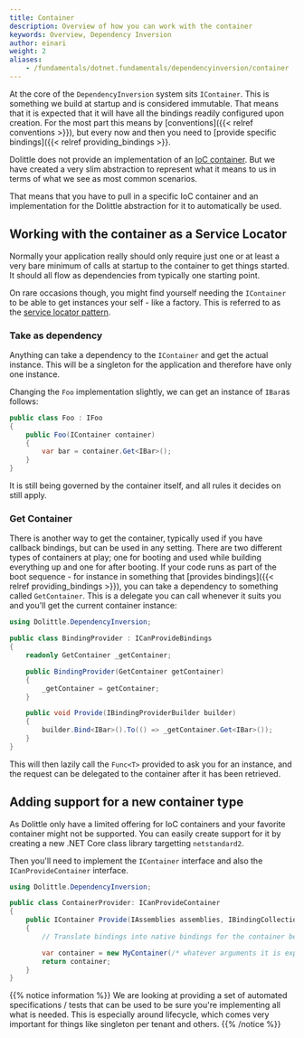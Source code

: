 ```yaml
---
title: Container
description: Overview of how you can work with the container 
keywords: Overview, Dependency Inversion
author: einari
weight: 2
aliases: 
    - /fundamentals/dotnet.fundamentals/dependencyinversion/container
---
```

At the core of the `DependencyInversion` system sits `IContainer`.
This is something we build at startup and is considered immutable.
That means that it is expected that it will have all the bindings
readily configured upon creation. For the most part this means
by [conventions]({{< relref conventions >}}), but every now and then you need to
[provide specific bindings]({{< relref providing_bindings >}}.

Dolittle does not provide an implementation of an [IoC container](https://en.wikipedia.org/wiki/Inversion_of_control).
But we have created a very slim abstraction to represent what it means to
us in terms of what we see as most common scenarios.

That means that you have to pull in a specific IoC container and an implementation
for the Dolittle abstraction for it to automatically be used.

## Working with the container as a Service Locator

Normally your application really should only require just one or at least a very bare
minimum of calls at startup to the container to get things started. It should all
flow as dependencies from typically one starting point.

On rare occasions though, you might find yourself needing the `IContainer`
to be able to get instances your self - like a factory. This is referred to as the
[service locator pattern](https://en.wikipedia.org/wiki/Service_locator_pattern).

### Take as dependency

Anything can take a dependency to the `IContainer` and get the actual instance. This
will be a singleton for the application and therefore have only one instance.

Changing the `Foo` implementation slightly, we can get an instance of `IBar`as
follows:

```csharp
public class Foo : IFoo
{
    public Foo(IContainer container)
    {
        var bar = container.Get<IBar>();
    }
}
```

It is still being governed by the container itself, and all rules it decides on still apply.

### Get Container

There is another way to get the container, typically used if you have callback bindings,
but can be used in any setting. There are two different types of containers at play; one for
booting and used while building everything up and one for after booting. If your code runs
as part of the boot sequence - for instance in something that [provides bindings]({{< relref providing_bindings >}}),
you can take a dependency to something called `GetContainer`. This is a delegate you can call
whenever it suits you and you'll get the current container instance:

```csharp
using Dolittle.DependencyInversion;

public class BindingProvider : ICanProvideBindings
{
    readonly GetContainer _getContainer;

    public BindingProvider(GetContainer getContainer)
    {
        _getContainer = getContainer;
    }

    public void Provide(IBindingProviderBuilder builder)
    {
        builder.Bind<IBar>().To(() => _getContainer.Get<IBar>());
    }
}
```

This will then lazily call the `Func<T>` provided to ask you for an instance, and
the request can be delegated to the container after it has been retrieved.

## Adding support for a new container type

As Dolittle only have a limited offering for IoC containers and your favorite container
might not be supported. You can easily create support for it by creating a new
.NET Core class library targetting `netstandard2`.

Then you'll need to implement the `IContainer` interface and also the `ICanProvideContainer`
interface.

```csharp
using Dolittle.DependencyInversion;

public class ContainerProvider: ICanProvideContainer
{
    public IContainer Provide(IAssemblies assemblies, IBindingCollection bindings)
    {
        // Translate bindings into native bindings for the container being targeted

        var container = new MyContainer(/* whatever arguments it is expecting */);
        return container;
    }
}
```

{{% notice information %}}
We are looking at providing a set of automated specifications / tests that can be used to
be sure you're implementing all what is needed. This is especially around lifecycle, which
comes very important for things like singleton per tenant and others.
{{% /notice %}}

